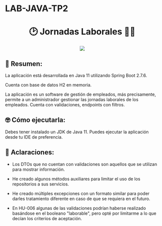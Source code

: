 # LAB-JAVA-TP2
<h1 align = "center">🕑 Jornadas Laborales 👨‍💻</h1>
<p align="center">
<img src="https://gdempresa.gesdocument.com/sites/default/files/styles/large/public/2022-04/sentencia-registro-jornada.jpg?itok=zOfNlPW2" style="max-width: 100%; display: inline-block;" />
</p>


## 🍕 Resumen:
La aplicación está desarrollada en Java 11 utilizando Spring Boot 2.7.6.

Cuenta con base de datos H2 en memoria.

La aplicación es un software de gestión de empleados, más precisamente, permite a un administrador gestionar las jornadas laborales de los empleados.
Cuenta con validaciones, endpoints con filtros.


## 🤓 Cómo ejecutarla:
Debes tener instalado un JDK de Java 11.
Puedes ejecutar la aplicación desde tu IDE de preferencia.


## 🌟 Aclaraciones:

* Los DTOs que no cuentan con validaciones son aquellos que se utilizan para mostrar información.
  
* He creado algunos métodos auxiliares para limitar el uso de los repositorios a sus servicios.
  
* He creado múltiples excepciones con un formato similar para poder darles tratamiento diferente en caso de que se requiera en el futuro.
  
* En HU-006 algunas de las validaciones podrían haberse realizado basándose en el booleano "laborable", pero opté por limitarme a lo que decían los criterios de aceptación.

